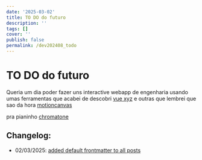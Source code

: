 ```yaml
---
date: '2025-03-02'
title: TO DO do futuro
description: ''
tags: []
cover: ''
publish: false
permalink: /dev202408_todo
---
```

# TO DO do futuro 
Queria um dia poder fazer uns interactive webapp de engenharia usando umas ferramentas que acabei de descobri [vue xyz](https://vuexyz.org/) e outras que lembrei que sao da hora [motioncanvas](https://motioncanvas.io/)

pra pianinho [chromatone](https://chromatone.center/)


## Changelog:
 - 02/03/2025: [added default frontmatter to all posts](https://github.com/bolokoz/yurio/commit/9756dc53320db69a162e10b64f310a555bc90f06)
